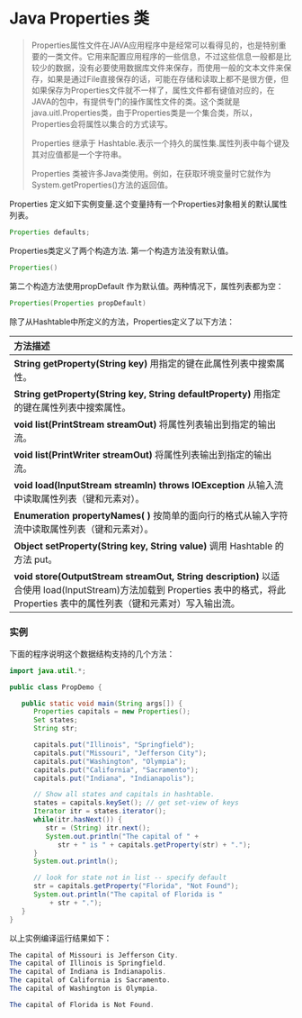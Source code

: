# Java Properties 类

> Properties属性文件在JAVA应用程序中是经常可以看得见的，也是特别重要的一类文件。它用来配置应用程序的一些信息，不过这些信息一般都是比较少的数据，没有必要使用数据库文件来保存，而使用一般的文本文件来保存，如果是通过File直接保存的话，可能在存储和读取上都不是很方便，但如果保存为Properties文件就不一样了，属性文件都有键值对应的，在JAVA的包中，有提供专门的操作属性文件的类。这个类就是 java.uitl.Properties类，由于Properties类是一个集合类，所以，Properties会将属性以集合的方式读写。
>
> Properties 继承于 Hashtable.表示一个持久的属性集.属性列表中每个键及其对应值都是一个字符串。
>
> Properties 类被许多Java类使用。例如，在获取环境变量时它就作为System.getProperties\(\)方法的返回值。

Properties 定义如下实例变量.这个变量持有一个Properties对象相关的默认属性列表。

```java
Properties defaults;
```

Properties类定义了两个构造方法. 第一个构造方法没有默认值。

```java
Properties()
```

第二个构造方法使用propDefault 作为默认值。两种情况下，属性列表都为空：

```java
Properties(Properties propDefault)
```

除了从Hashtable中所定义的方法，Properties定义了以下方法：

| **方法描述** |
| :--- |
| **String getProperty\(String key\)**  用指定的键在此属性列表中搜索属性。 |
| **String getProperty\(String key, String defaultProperty\)** 用指定的键在属性列表中搜索属性。 |
| **void list\(PrintStream streamOut\)**  将属性列表输出到指定的输出流。 |
| **void list\(PrintWriter streamOut\)** 将属性列表输出到指定的输出流。 |
| **void load\(InputStream streamIn\) throws IOException**  从输入流中读取属性列表（键和元素对）。 |
| **Enumeration propertyNames\( \)** 按简单的面向行的格式从输入字符流中读取属性列表（键和元素对）。 |
| **Object setProperty\(String key, String value\)**  调用 Hashtable 的方法 put。 |
| **void store\(OutputStream streamOut, String description\)**  以适合使用  load\(InputStream\)方法加载到 Properties 表中的格式，将此 Properties 表中的属性列表（键和元素对）写入输出流。 |

### 实例

下面的程序说明这个数据结构支持的几个方法：

```java
import java.util.*;

public class PropDemo {

   public static void main(String args[]) {
      Properties capitals = new Properties();
      Set states;
      String str;

      capitals.put("Illinois", "Springfield");
      capitals.put("Missouri", "Jefferson City");
      capitals.put("Washington", "Olympia");
      capitals.put("California", "Sacramento");
      capitals.put("Indiana", "Indianapolis");

      // Show all states and capitals in hashtable.
      states = capitals.keySet(); // get set-view of keys
      Iterator itr = states.iterator();
      while(itr.hasNext()) {
         str = (String) itr.next();
         System.out.println("The capital of " +
            str + " is " + capitals.getProperty(str) + ".");
      }
      System.out.println();

      // look for state not in list -- specify default
      str = capitals.getProperty("Florida", "Not Found");
      System.out.println("The capital of Florida is "
          + str + ".");
   }
}
```

以上实例编译运行结果如下：

```java
The capital of Missouri is Jefferson City.
The capital of Illinois is Springfield.
The capital of Indiana is Indianapolis.
The capital of California is Sacramento.
The capital of Washington is Olympia.

The capital of Florida is Not Found.
```



